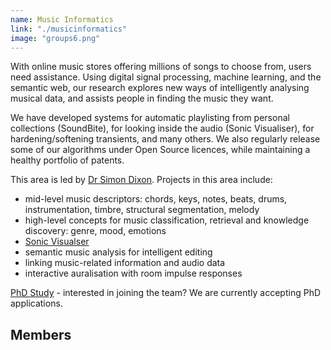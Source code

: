 ```yaml
---
name: Music Informatics
link: "./musicinformatics"
image: "groups6.png"
---
```


With online music stores offering millions of songs to choose from, users need assistance. Using digital signal processing, machine learning, and the semantic web, our research explores new ways of intelligently analysing musical data, and assists people in finding the music they want.

We have developed systems for automatic playlisting from personal collections (SoundBite), for looking inside the audio (Sonic Visualiser), for hardening/softening transients, and many others. We also regularly release some of our algorithms under Open Source licences, while maintaining a healthy portfolio of patents.

This area is led by [Dr Simon Dixon](http://www.eecs.qmul.ac.uk/~simond/). Projects in this area include:

* mid-level music descriptors: chords, keys, notes, beats, drums, instrumentation, timbre, structural segmentation, melody
* high-level concepts for music classification, retrieval and knowledge discovery: genre, mood, emotions
* [Sonic Visualser](http://sonicvisualiser.org)
* semantic music analysis for intelligent editing
* linking music-related information and audio data
* interactive auralisation with room impulse responses

[PhD Study](/get-involved/) - interested in joining the team? We are currently accepting PhD applications. 

Members
----
